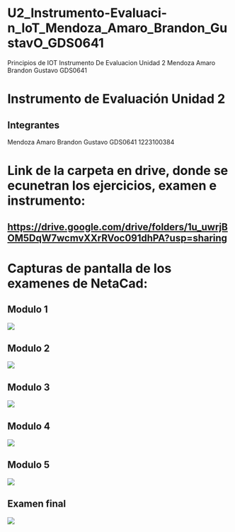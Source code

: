# U2_Instrumento-Evaluaci-n_IoT_Mendoza_Amaro_Brandon_GustavO_GDS0641
Principios de IOT Instrumento De Evaluacion Unidad 2 Mendoza Amaro Brandon Gustavo GDS0641 

# Instrumento de Evaluación Unidad 2

## Integrantes
Mendoza Amaro Brandon Gustavo GDS0641 1223100384

# Link de la carpeta en drive, donde se ecunetran los ejercicios, examen e instrumento:
## https://drive.google.com/drive/folders/1u_uwrjBOM5DqW7wcmvXXrRVoc091dhPA?usp=sharing

# Capturas de pantalla de los examenes de NetaCad:
## Modulo 1
<img src="https://github.com/user-attachments/assets/c68f0d46-fefc-4a93-b101-5d9c34e509e7"/>

## Modulo 2
<img src="https://github.com/user-attachments/assets/675d0724-f237-4dce-b428-227505c6b067"/>

## Modulo 3
<img src="https://github.com/user-attachments/assets/94aebcc9-0fac-4297-8361-1849fa29b95b"/>

## Modulo 4
<img src="https://github.com/user-attachments/assets/81caecfb-9f16-4cce-9e35-e849e8811c12"/>

## Modulo 5
<img src="https://github.com/user-attachments/assets/bafb9902-d383-4123-8be4-f38390ac495c"/>

## Examen final
<img src="https://github.com/user-attachments/assets/d2f0b3a2-b1c2-458e-9d9e-bcf7bc999465"/>

